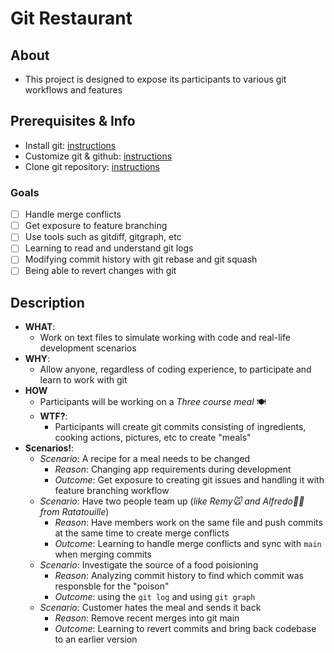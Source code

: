 # Git Restaurant

## About

- This project is designed to expose its participants to various git workflows and features

## Prerequisites & Info

- Install git: [instructions](https://github.com/git-guides/install-git)
- Customize git & github: [instructions](https://kbroman.org/github_tutorial/pages/first_time.html)
- Clone git repository: [instructions](https://docs.github.com/en/repositories/creating-and-managing-repositories/cloning-a-repository)

### Goals

- [ ] Handle merge conflicts
- [ ] Get exposure to feature branching 
- [ ] Use tools such as gitdiff, gitgraph, etc
- [ ] Learning to read and understand git logs
- [ ] Modifying commit history with git rebase and git squash 
- [ ] Being able to revert changes with git

## Description

- **WHAT**: 
   - Work on text files to simulate working with code and real-life development scenarios
- **WHY**: 
   - Allow anyone, regardless of coding experience, to participate and learn to work with git
- **HOW**
   - Participants will be working on a *Three course meal* 🍽
   - **WTF?**: 
      - Participants will create git commits consisting of ingredients, cooking actions, pictures, etc to create "meals"
- **Scenarios!**: 
   - *Scenario*: A recipe for a meal needs to be changed 
      - *Reason*: Changing app requirements during development
      - *Outcome*: Get exposure to creating git issues and handling it with feature branching workflow
   - *Scenario*: Have two people team up (*like Remy🐭 and Alfredo🧑‍🍳 from Ratatouille*)
      - *Reason*: Have members work on the same file and push commits at the same time to create merge conflicts 
      - *Outcome*: Learning to handle merge conflicts and sync with `main` when merging commits
   - *Scenario*: Investigate the source of a food poisioning 
      - *Reason*: Analyzing commit history to find which commit was responsble for the "poison"
      - *Outcome*: using the `git log` and using `git graph`  
   - *Scenario*: Customer hates the meal and sends it back
      - *Reason*: Remove recent merges into git main 
      - *Outcome*: Learning to revert commits and bring back codebase to an earlier version 

